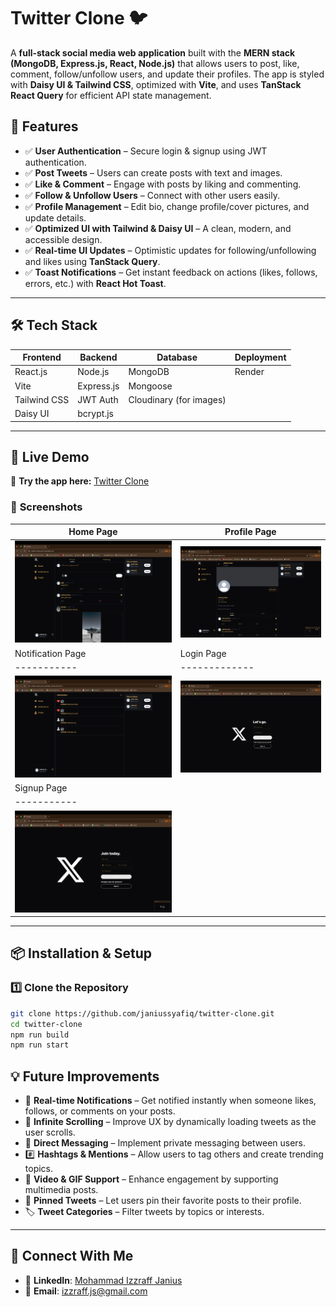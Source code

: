 # **Twitter Clone 🐦**  

A **full-stack social media web application** built with the **MERN stack (MongoDB, Express.js, React, Node.js)** that allows users to post, like, comment, follow/unfollow users, and update their profiles. The app is styled with **Daisy UI & Tailwind CSS**, optimized with **Vite**, and uses **TanStack React Query** for efficient API state management.

## 🌟 **Features**
- ✅ **User Authentication** – Secure login & signup using JWT authentication.  
- ✅ **Post Tweets** – Users can create posts with text and images.  
- ✅ **Like & Comment** – Engage with posts by liking and commenting.  
- ✅ **Follow & Unfollow Users** – Connect with other users easily.  
- ✅ **Profile Management** – Edit bio, change profile/cover pictures, and update details.  
- ✅ **Optimized UI with Tailwind & Daisy UI** – A clean, modern, and accessible design.  
- ✅ **Real-time UI Updates** – Optimistic updates for following/unfollowing and likes using **TanStack Query**.  
- ✅ **Toast Notifications** – Get instant feedback on actions (likes, follows, errors, etc.) with **React Hot Toast**.  

---

## 🛠 **Tech Stack**
| Frontend  | Backend  | Database | Deployment |
|-----------|---------|----------|------------|
| React.js  | Node.js  | MongoDB  | Render |
| Vite  | Express.js  | Mongoose  | |
| Tailwind CSS  | JWT Auth  | Cloudinary (for images)  | |
| Daisy UI  | bcrypt.js  | | |

---

## 🚀 **Live Demo**
🔗 **Try the app here:** [Twitter Clone](https://twitter-clone-xp1v.onrender.com/)  

### 📸 **Screenshots**
| Home Page | Profile Page |
|-----------|-------------|
| ![Home Page](./pic/homepage.png) | ![Profile Page](./pic/profile-page.png) |
| Notification Page | Login Page |
|-----------|-------------|
| ![Notification Page](./pic/notification-page.png) | ![Login Page](./pic/login-page.png) |
| Signup Page |
|-----------|
| ![Signup Page](./pic/signup-page.png) | |

---

## 📦 **Installation & Setup**
### **1️⃣ Clone the Repository**
```sh
git clone https://github.com/janiussyafiq/twitter-clone.git
cd twitter-clone
npm run build
npm run start
```

## 💡 **Future Improvements**
- 🚀 **Real-time Notifications** – Get notified instantly when someone likes, follows, or comments on your posts.  
- 🔄 **Infinite Scrolling** – Improve UX by dynamically loading tweets as the user scrolls.  
- 💬 **Direct Messaging** – Implement private messaging between users.  
- #️⃣ **Hashtags & Mentions** – Allow users to tag others and create trending topics.  
- 🎥 **Video & GIF Support** – Enhance engagement by supporting multimedia posts.  
- 📌 **Pinned Tweets** – Let users pin their favorite posts to their profile.  
- 🏷 **Tweet Categories** – Filter tweets by topics or interests.  

---

## 💬 **Connect With Me**
- 💼 **LinkedIn**: [Mohammad Izzraff Janius](https://linkedin.com/in/izzraffjan)  
- 📧 **Email**: [izzraff.js@gmail.com](mailto:izzraff.js@gmail.com)  
